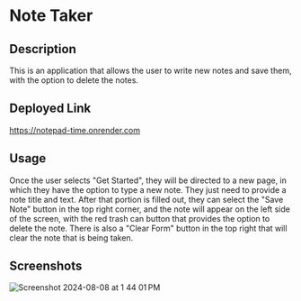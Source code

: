 # Note Taker

## Description
This is an application that allows the user to write new notes and save them, with the option to delete the notes. 

## Deployed Link
https://notepad-time.onrender.com

## Usage
Once the user selects "Get Started", they will be directed to a new page, in which they have the option to type a new note. They just need to provide a note title and text. After that portion is filled out, they can select the "Save Note" button in the top right corner, and the note will appear on the left side of the screen, with the red trash can button that provides the option to delete the note. There is also a "Clear Form" button in the top right that will clear the note that is being taken.

## Screenshots 

![Screenshot 2024-08-08 at 1 44 01 PM](https://github.com/user-attachments/assets/445947a2-1fc0-46b4-9172-3b1edf142a9a)

